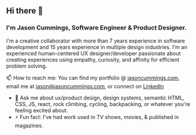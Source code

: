 ## Hi there 👋

### I'm Jason Cummings, Software Engineer & Product Designer.

I'm a creative collaborator with more than 7 years experience in software development and 15 years experience in multiple design industries.
I'm an experienced human-centered UX designer/developer passionate about creating experiences using empathy, curiosity, and affinity for efficient problem solving.

📫 How to reach me: 
You can find my portfolio @ [jasoncummings.com](http://www.jasoncummings.com), email me at <jason@jasoncummings.com>, or connect on [LinkedIn](https://www.linkedin.com/in/jsoncummings)

- 💬 Ask me about ux/product design, design systems, semantic HTML, CSS, JS, react, rock climbing, cycling, backpacking, or whatever you're feeling excited about.
- ⚡ Fun fact: I've had work used in TV shows, movies, & published in magazines.




<!--
**jsonCummings/jsonCummings** is a ✨ _special_ ✨ repository because its `README.md` (this file) appears on your GitHub profile.

Here are some ideas to get you started:

- 🔭 I’m currently working on ...
- 🌱 I’m currently learning ...
- 👯 I’m looking to collaborate on ...
- 🤔 I’m looking for help with ...
- 💬 Ask me about ...
- 📫 How to reach me: ...
- 😄 Pronouns: ...
- ⚡ Fun fact: ...
-->
